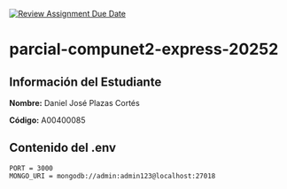 [![Review Assignment Due Date](https://classroom.github.com/assets/deadline-readme-button-22041afd0340ce965d47ae6ef1cefeee28c7c493a6346c4f15d667ab976d596c.svg)](https://classroom.github.com/a/w4EjhtJw)

# parcial-compunet2-express-20252

## Información del Estudiante

**Nombre:** Daniel José Plazas Cortés

**Código:** A00400085

## Contenido del .env

```
PORT = 3000
MONGO_URI = mongodb://admin:admin123@localhost:27018
```
